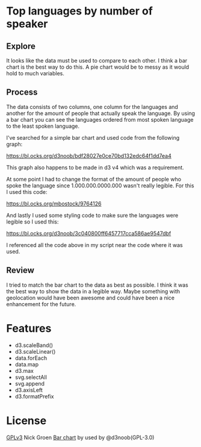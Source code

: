 # Top languages by number of speaker

## Explore


It looks like the data must be used to compare to each other. I think a bar chart is the best way to do this. A pie chart would be to messy as it would hold to much variables.


## Process

The data consists of two columns, one column for the languages and another for the amount of people that actually speak the language. By using a bar chart you can see the languages ordered from most spoken language to the least spoken language.

I've searched for a simple bar chart and used code from the following graph:

https://bl.ocks.org/d3noob/bdf28027e0ce70bd132edc64f1dd7ea4

This graph also happens to be made in d3 v4 which was a requirement.

At some point I had to change the format of the amount of people who spoke the language since 1.000.000.0000.000 wasn't really legible. For this I used this code:

https://bl.ocks.org/mbostock/9764126

And lastly I used some styling code to make sure the languages were legible so I used this:

https://bl.ocks.org/d3noob/3c040800ff6457717cca586ae9547dbf

I referenced all the code above in my script near the code where it was used.


## Review

I tried to match the bar chart to the data as best as possible. I think it was the best way to show the data in a legible way. Maybe something with geolocation would have been awesome and could have been a nice enhancement for the future.


# Features

* d3.scaleBand()
* d3.scaleLinear()
* data.forEach
* data.map
* d3.max
* svg.selectAll
* svg.append
* d3.axisLeft
* d3.formatPrefix

# License

[GPLv3](https://www.google.com) Nick Groen
[Bar chart](https://bl.ocks.org/d3noob/bdf28027e0ce70bd132edc64f1dd7ea4) by used by @d3noob(GPL-3.0)
